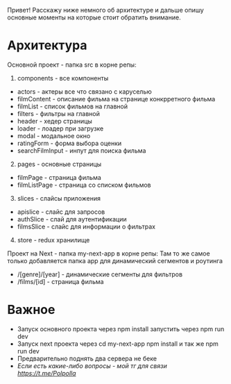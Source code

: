 Привет! Расскажу ниже немного об архитектуре и дальше опишу основные моменты на которые стоит обратить внимание.

# Архитектура

Основной проект - папка src в корне репы:
1. components - все компоненты
 - actors - актеры все что связано с каруселью
 - filmContent - описание фильма на странице конкрретного фильма
 - filmList - список фильмов на главной
 - filters - фильтры на главной
 - header - хедер страницы
 - loader - лоадер при загрузке
 - modal - модальное окно
 - ratingForm - форма выбора оценки
 - searchFilmInput - инпут для поиска фильма
2. pages - основные страницы
- filmPage - страница фильма
- filmListPage - страница со списком фильмов
3. slices - слайсы приложения
  - apislice - слайс для запросов
  - authSlice - слай для аутентификации
  - filmsSlice - слайс для информации о фильтрах
4. store - redux хранилище

Проект на Next - папка my-next-app в корне репы:
Там то же самое только добавляется папка app для динамический сегментов и роутинга
- /[genre]/[year] - динамические сегменты для фильтров
- /films/[id] - страница фильма

# Важное
- Запуск основного проекта через npm install запустить через npm run dev
- Запуск next проекта через cd my-next-app npm install и так же npm run dev
- Предварительно поднять два сервера не беке
- *Если есть какие-либо вопросы - мой тг для связи https://t.me/Polpolla*
